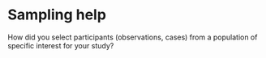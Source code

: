 # Sampling help

How did you select participants (observations, cases) from a population of specific interest for your study?
